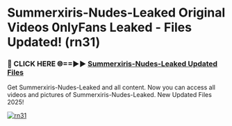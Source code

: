 # Summerxiris-Nudes-Leaked Original Videos 0nlyFans Leaked - Files Updated! (rn31)

<h3>🔴 CLICK HERE 🌐==►► <a href="https://tinyurl.com/yc6ubb5a" rel="nofollow">Summerxiris-Nudes-Leaked Updated Files</a></h3>

Get Summerxiris-Nudes-Leaked and all content. Now you can access all videos and pictures of Summerxiris-Nudes-Leaked. New Updated Files 2025!

[![rn31](https://i.imgur.com/7eu0CRL.gif)](https://tinyurl.com/yc6ubb5a)
